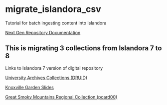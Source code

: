 # migrate_islandora_csv
Tutorial for batch ingesting content into Islandora

[Next Gen Repository Documentation](https://donrichards.github.io/migrate_islandora_csv/)


## This is migrating 3 collections from Islandora 7 to 8
Links to Islandora 7 version of digital repository

[University Archives Collections (DRUID)](https://digital.lib.utk.edu/collections/islandora/object/collections%3Adruid)

[Knoxville Garden Slides](https://digital.lib.utk.edu/collections/islandora/object/collections%3Aknoxgardens)

[Great Smoky Mountains Regional Collection (pcard00)](https://digital.lib.utk.edu/collections/islandora/object/gsmrc%3Apcard00)
